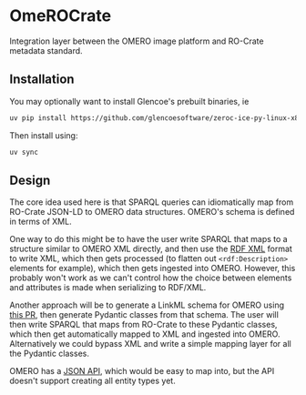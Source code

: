 # OmeROCrate

Integration layer between the OMERO image platform and RO-Crate metadata standard.

## Installation

You may optionally want to install Glencoe's prebuilt binaries, ie
```bash
uv pip install https://github.com/glencoesoftware/zeroc-ice-py-linux-x86_64/releases/download/20240202/zeroc_ice-3.6.5-cp39-cp39-manylinux_2_28_x86_64.whl
```

Then install using:
```bash
uv sync
```
## Design

The core idea used here is that SPARQL queries can idiomatically map from RO-Crate JSON-LD to OMERO data structures.
OMERO's schema is defined in terms of XML.

One way to do this might be to have the user write SPARQL that maps to a structure similar to OMERO XML directly, and then use the [RDF XML](https://www.w3.org/TR/rdf-syntax-grammar) format to write XML, which then gets processed (to flatten out `<rdf:Description>` elements for example), which then gets ingested into OMERO. However, this probably won't work as we can't control how the choice between elements and attributes is made when serializing to RDF/XML.

Another approach will be to generate a LinkML schema for OMERO using [this PR](https://github.com/linkml/schema-automator/pull/153), then generate Pydantic classes from that schema. The user will then write SPARQL that maps from RO-Crate to these Pydantic classes, which then get automatically mapped to XML and ingested into OMERO. Alternatively we could bypass XML and write a simple mapping layer for all the Pydantic classes.

OMERO has a [JSON API](https://omero.readthedocs.io/en/stable/developers/json-api.html), which would be easy to map into, but the API doesn't support creating all entity types yet.
